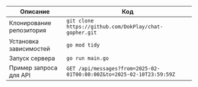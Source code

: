 | Описание | Код |
|----------|-----|
| Клонирование репозитория | `git clone https://github.com/DokPlay/chat-gopher.git` |
| Установка зависимостей | `go mod tidy` |
| Запуск сервера | `go run main.go` |
| Пример запроса для API | `GET /api/messages?from=2025-02-01T00:00:00Z&to=2025-02-10T23:59:59Z` |

